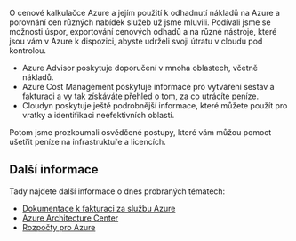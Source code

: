 O cenové kalkulačce Azure a jejím použití k odhadnutí nákladů na Azure a porovnání cen různých nabídek služeb už jsme mluvili. Podívali jsme se možnosti úspor, exportování cenových odhadů a na různé nástroje, které jsou vám v Azure k dispozici, abyste udrželi svoji útratu v cloudu pod kontrolou.

- Azure Advisor poskytuje doporučení v mnoha oblastech, včetně nákladů.
- Azure Cost Management poskytuje informace pro vytváření sestav a fakturaci a vy tak získáváte přehled o tom, za co utrácíte peníze.
- Cloudyn poskytuje ještě podrobnější informace, které můžete použít pro vratky a identifikaci neefektivních oblastí.

Potom jsme prozkoumali osvědčené postupy, které vám můžou pomoct ušetřit peníze na infrastruktuře a licencích.

## <a name="learn-more"></a>Další informace

Tady najdete další informace o dnes probraných tématech:

- [Dokumentace k fakturaci za službu Azure](https://docs.microsoft.com/azure/billing/)
- [Azure Architecture Center](https://docs.microsoft.com/azure/architecture/)
- [Rozpočty pro Azure](https://docs.microsoft.com/azure/billing/billing-cost-management-budget-scenario)
